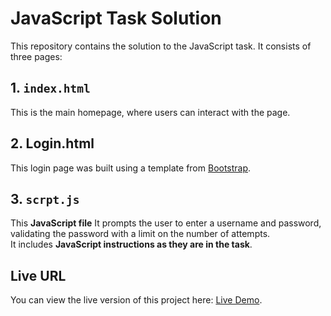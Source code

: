 # JavaScript Task Solution    
  
This repository contains the solution to the JavaScript task. It consists of three pages:    
  
## 1. `index.html`    
This is the main homepage, where users can interact with the page.    
  
## 2. Login.html    
This login page was built using a template from [Bootstrap](https://getbootstrap.com/).    
    
## 3. `scrpt.js`    
This **JavaScript file** It prompts the user to enter a username and password, validating the password with a limit on the number of attempts.  
It includes **JavaScript instructions as they are in the task**.     
     
## Live URL    
You can view the live version of this project here: [Live Demo](https://aseel-alnaami.github.io/jsTask/).    

